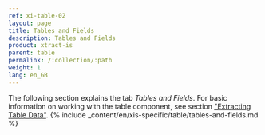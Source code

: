 ```yaml
---
ref: xi-table-02
layout: page
title: Tables and Fields
description: Tables and Fields
product: xtract-is
parent: table
permalink: /:collection/:path
weight: 1
lang: en_GB
---
```

The following section explains the tab *Tables and Fields*. For basic information on working with the table component, see section ["Extracting Table Data"](./extract-table-data).
{% include _content/en/xis-specific/table/tables-and-fields.md %}
